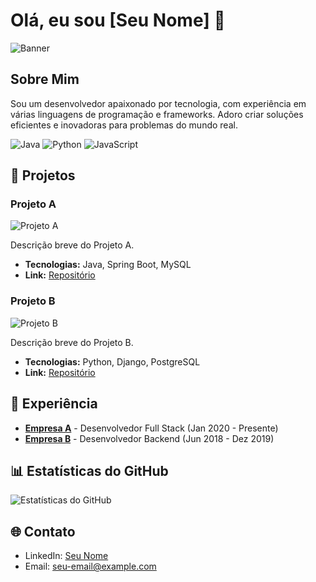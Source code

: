 # Olá, eu sou [Seu Nome] 👋

![Banner](https://via.placeholder.com/1200x400)

## Sobre Mim

Sou um desenvolvedor apaixonado por tecnologia, com experiência em várias linguagens de programação e frameworks. Adoro criar soluções eficientes e inovadoras para problemas do mundo real.

![Java](https://img.shields.io/badge/Java-ED8B00?style=for-the-badge&logo=java&logoColor=white)
![Python](https://img.shields.io/badge/Python-3776AB?style=for-the-badge&logo=python&logoColor=white)
![JavaScript](https://img.shields.io/badge/JavaScript-323330?style=for-the-badge&logo=javascript&logoColor=F7DF1E)

## 📂 Projetos

### Projeto A

![Projeto A](https://via.placeholder.com/400x200)

Descrição breve do Projeto A.

- **Tecnologias:** Java, Spring Boot, MySQL
- **Link:** [Repositório](https://github.com/seu-usuario/projeto-a)

### Projeto B

![Projeto B](https://via.placeholder.com/400x200)

Descrição breve do Projeto B.

- **Tecnologias:** Python, Django, PostgreSQL
- **Link:** [Repositório](https://github.com/seu-usuario/projeto-b)

## 💼 Experiência

- **[Empresa A](https://empresa-a.com)** - Desenvolvedor Full Stack (Jan 2020 - Presente)
- **[Empresa B](https://empresa-b.com)** - Desenvolvedor Backend (Jun 2018 - Dez 2019)

## 📊 Estatísticas do GitHub

![Estatísticas do GitHub](https://github-readme-stats.vercel.app/api?username=seu-usuario&show_icons=true&theme=dracula)

## 🌐 Contato

- LinkedIn: [Seu Nome](https://www.linkedin.com/in/seu-usuario)
- Email: seu-email@example.com

